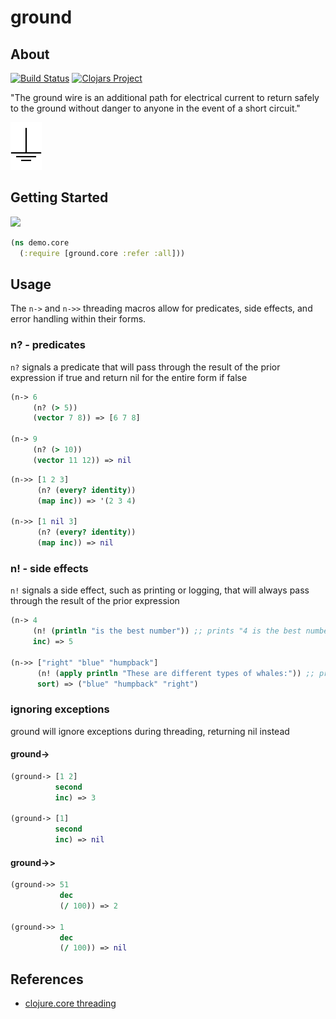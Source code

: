 # ground

## About

[![Build Status](https://travis-ci.org/rcullito/ground.svg?branch=master)](https://travis-ci.org/rcullito/ground)
[![Clojars Project](https://img.shields.io/clojars/v/ground.svg)](https://clojars.org/ground)

"The ground wire is an additional path for electrical current to return safely to the ground without danger to anyone in the event of a short circuit."

<img src="ground.png" alt="ground" width="50px" />

## Getting Started 

![](https://clojars.org/ground/latest-version.svg)

```clojure
(ns demo.core
  (:require [ground.core :refer :all]))
```

## Usage


The `n->` and `n->>` threading macros allow for predicates, side effects, and error handling within their forms. 

### n? - predicates

`n?` signals a predicate that will pass through the result of the
prior expression if true and return nil for the entire form if false

```clojure
(n-> 6
     (n? (> 5))
     (vector 7 8)) => [6 7 8]

(n-> 9
     (n? (> 10))
     (vector 11 12)) => nil
```


```clojure
(n->> [1 2 3]
      (n? (every? identity))
      (map inc)) => '(2 3 4)

(n->> [1 nil 3]
      (n? (every? identity))
      (map inc)) => nil
```

### n! - side effects

`n!` signals a side effect, such as printing or logging, that will
always pass through the result of the prior expression

```clojure
(n-> 4
     (n! (println "is the best number")) ;; prints "4 is the best number"
     inc) => 5	

(n->> ["right" "blue" "humpback"]
      (n! (apply println "These are different types of whales:")) ;; prints "These are different types of whales: right blue humpback"
      sort) => ("blue" "humpback" "right")
```

### ignoring exceptions

ground will ignore exceptions during threading, returning nil instead

#### ground->

```clojure
(ground-> [1 2]
          second
          inc) => 3

(ground-> [1]
          second
          inc) => nil
```

#### ground->>

```clojure
(ground->> 51
           dec
           (/ 100)) => 2

(ground->> 1
           dec
           (/ 100)) => nil
```	

## References

* [clojure.core threading](https://clojure.org/guides/threading_macros)
